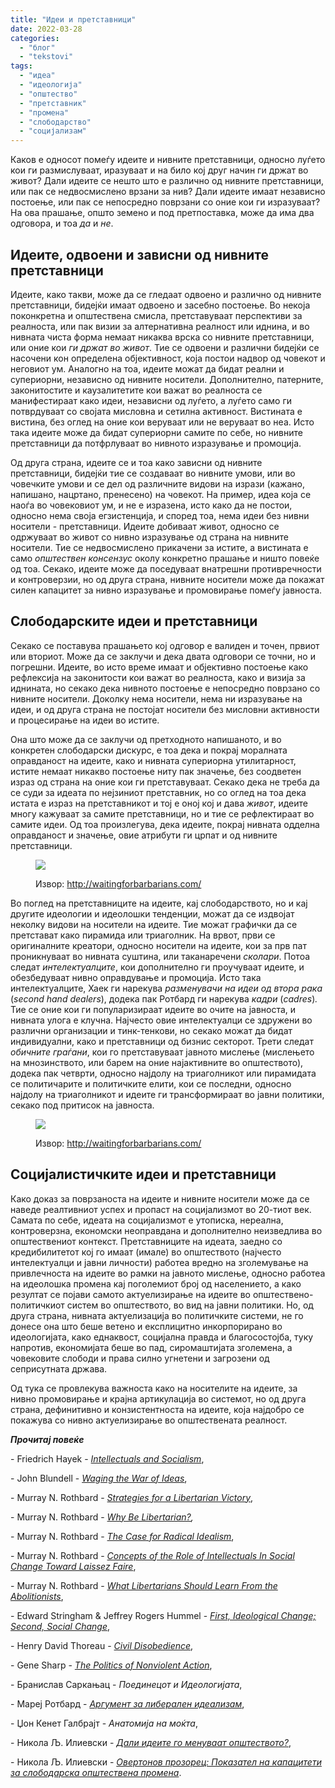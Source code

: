 ```yaml
---
title: "Идеи и претставници"
date: 2022-03-28
categories: 
  - "блог"
  - "tekstovi"
tags: 
  - "идеа"
  - "идеологија"
  - "општество"
  - "претставник"
  - "промена"
  - "слободарство"
  - "социјализам"
---
```


Каков е односот помеѓу идеите и нивните претставници, односно луѓето кои ги размислуваат, иразуваат и на било кој друг начин ги држат во живот? Дали идеите се нешто што е различно од нивните претставници, или пак се недвосмислено врзани за нив? Дали идеите имаат независно постоење, или пак се непосредно поврзани со оние кои ги изразуваат? На ова прашање, општо земено и под претпоставка, може да има два одговора, и тоа _да_ и _не_.

## Идеите, одвоени и зависни од нивните претставници

Идеите, како такви, може да се гледаат одвоено и различно од нивните претставници, бидејќи имаат одвоено и засебно постоење. Во некоја поконкретна и општествена смисла, претставуваат перспективи за реалноста, или пак визии за алтернативна реалност или иднина, и во нивната чиста форма немаат никаква врска со нивните претставници, или оние кои _ги држат во живот_. Тие се одвоени и различни бидејќи се насочени кон определена објективност, која постои надвор од човекот и неговиот ум. Аналогно на тоа, идеите можат да бидат реални и супериорни, независно од нивните носители. Дополнително, патерните, законитостите и каузалитетите кои важат во реалноста се манифестираат како идеи, независни од луѓето, а луѓето само ги потврдуваат со својата мисловна и сетилна активност. Вистината е вистина, без оглед на оние кои веруваат или не веруваат во неа. Исто така идеите може да бидат супериорни самите по себе, но нивните претставници да потфрлуваат во нивното изразување и промоција.

Од друга страна, идеите се и тоа како зависни од нивните претставници, бидејќи тие се создаваат во нивните умови, или во човечките умови и се дел од различните видови на изрази (кажано, напишано, нацртано, пренесено) на човекот. На пример, идеа која се наоѓа во човековиот ум, и не е изразена, исто како да не постои, односно нема своја егзистенција, и според тоа, нема идеи без нивни носители - претставници. Идеите добиваат живот, односно се одржуваат во живот со нивно изразување од страна на нивните носители. Тие се недвосмислено прикачени за истите, а вистината е само _општествен консензус_ околу конкретно прашање и ништо повеќе од тоа. Секако, идеите може да поседуваат внатрешни противречности и контроверзии, но од друга страна, нивните носители може да покажат силен капацитет за нивно изразување и промовирање помеѓу јавноста. 

## Слободарските идеи и претставници

Секако се поставува прашањето кој одговор е валиден и точен, првиот или вториот. Може да се заклучи и дека двата одговори се точни, но и погрешни. Идеите, во исто време имаат и објективно постоење како рефлексија на законитости кои важат во реалноста, како и визија за иднината, но секако дека нивното постоење е непосредно поврзано со нивните носители. Доколку нема носители, нема ни изразување на идеи, и од друга страна не постојат носители без мисловни активности и процесирање на идеи во истите.

Она што може да се заклучи од претходното напишаното, и во конкретен слободарски дискурс, е тоа дека и покрај моралната оправданост на идеите, како и нивната супериорна утилитарност, истите немаат никакво постоење ниту пак значење, без соодветен израз од страна на оние кои ги претставуваат. Секако дека не треба да се суди за идеата по нејзиниот претставник, но со оглед на тоа дека истата е израз на претставникот и тој е оној кој и дава _живот_, идеите многу кажуваат за самите претставници, но и тие се рефлектираат во самите идеи. Од тоа произлегува, дека идеите, покрај нивната одделна оправданост и значење, овие атрибути ги црпат и од нивните претставници.

<figure>

![](http://libertaniabackup.local/wp-content/uploads/2022/03/Communism.png)

<figcaption>

Извор: http://waitingforbarbarians.com/

</figcaption>

</figure>

Во поглед на претставниците на идеите, кај слободарството, но и кај другите идеологии и идеолошки тенденции, можат да се издвојат неколку видови на носители на идеите. Тие можат графички да се претстават како пирамида или триаголник. На врвот, први се оригиналните креатори, односно носители на идеите, кои за прв пат проникнуваат во нивната суштина, или таканаречени _сколари_. Потоа следат _интелектуалците_, кои дополнително ги проучуваат идеите, и обезбедуваат нивно оправдување и промоција. Исто така интелектуалците, Хаек ги нарекува _разменувачи на идеи од втора рака_ (_second hand dealers_), додека пак Ротбард ги нарекува _кадри_ (_cadres_)_._ Тие се оние кои ги популаризираат идеите во очите на јавноста, и нивната улога е клучна. Најчесто овие интелектуалци се здружени во различни организации и тинк-тенкови, но секако можат да бидат индивидуални, како и претставници од бизнис секторот. Трети следат _обичните граѓани_, кои го претставуваат јавното мислење (мислењето на мнозинството, или барем на оние најактивните во општеството), додека пак четврти, односно најдолу на триаголникот или пирамидата се политичарите и политичките елити, кои се последни, односно најдолу на триаголникот и идеите ги трансформираат во јавни политики, секако под притисок на јавноста.

<figure>

![](http://libertaniabackup.local/wp-content/uploads/2022/03/asrawrewrew.png)

<figcaption>

Извор: http://waitingforbarbarians.com/

</figcaption>

</figure>

## Социјалистичките идеи и претставници

Како доказ за поврзаноста на идеите и нивните носители може да се наведе реалтивниот успех и пропаст на социјализмот во 20-тиот век. Самата по себе, идеата на социјализмот е утописка, нереална, контроверзна, економски неоправдана и дополнително неизведлива во општествениот контекст. Претставниците на идеата, заедно со кредибилитетот кој го имаат (имале) во општеството (најчесто интелектуалци и јавни личности) работеа вредно на зголемување на привлечноста на идеите во рамки на јавното мислење, односно работеа на идеолошка промена кај поголемиот број од населението, а како резултат се појави самото актуелизирање на идеите во општествено-политичкиот систем во општеството, во вид на јавни политики. Но, од друга страна, нивната актуелизација во политичките системи, не го донесе она што беше ветено и експлицитно инкорпорирано во идеологијата, како еднаквост, социјална правда и благосостојба, туку напротив, економијата беше во пад, сиромаштијата зголемена, а човековите слободи и права силно угнетени и загрозени од сеприсутната држава.

Од тука се провлекува важноста како на носителите на идеите, за нивно промовирање и крајна артикулација во системот, но од друга страна, дефинитивно и конзистентноста на идеите, која најдобро се покажува со нивно актуелизирање во општествената реалност.

**_Прочитај повеќе_** 

\- Friedrich Hayek - [_Intellectuals and Socialism_](https://cdn.mises.org/Intellectuals%20and%20Socialism_4.pdf),

\- John Blundell - [_Waging the War of Ideas_](https://iea.org.uk/wp-content/uploads/2016/07/Blundell-interactive.pdf),

\- Murray N. Rothbard - [_Strategies for a Libertarian Victory_](https://mises.org/library/strategies-libertarian-victory),

\- Murray N. Rothbard - [_Why Be Libertarian?_](https://mises.org/library/why-be-libertarian)_,_

\- Murray N. Rothbard - [_The Case for Radical Idealism_](https://mises.org/library/case-radical-idealism),

\- Murray N. Rothbard - [_Concepts of the Role of Intellectuals In Social Change Toward Laissez Faire_](https://mises.org/library/concepts-role-intellectuals-social-change-toward-laissez-faire-0),

\- Murray N. Rothbard - [_What Libertarians Should Learn From the Abolitionists_](https://mises.org/library/what-libertarians-should-learn-abolitionists),

\- Edward Stringham & Jeffrey Rogers Hummel - [_First, Ideological Change; Second, Social Change_](https://mises.org/library/first-ideological-change-second-social-change),

\- Henry David Thoreau - [_Civil Disobedience_](https://xroads.virginia.edu/~Hyper2/thoreau/civil.html),

\- Gene Sharp - [_The Politics of Nonviolent Action_](https://www.aeinstein.org/wp-content/uploads/2014/01/How-Nonviolent-Struggle-Works.pdf),

\- Бранислав Саркањац - _Поединецот и Идеологијата_,

\- Мареј Ротбард - [_Аргумент за либерален идеализам_](http://libertaniabackup.local/argument-radikalen-liberalizam/),

\- Џон Кенет Галбрајт - _Анатомија на моќта_,

\- Никола Љ. Илиевски - [_Дали идеите го менуваат општеството?_](http://libertaniabackup.local/dali-ideite-go-menuvaat-opshtestvoto/?fbclid=IwAR0GyK33fJNroRityFvf42p_38NLnQjA5b3WpjqI9qBAfoqWvkMeRB6B4XM),

\- Никола Љ. Илиевски - [_Овертонов прозорец: Показател на капацитети за слободарска општествена промена_](http://libertaniabackup.local/%D0%BE%D0%B2%D0%B5%D1%80%D1%82%D0%BE%D0%BD%D0%BE%D0%B2-%D0%BF%D1%80%D0%BE%D0%B7%D0%BE%D1%80%D0%B5%D1%86-%D0%BF%D0%BE%D0%BA%D0%B0%D0%B7%D0%B0%D1%82%D0%B5%D0%BB-%D0%BD%D0%B0-%D0%BA%D0%B0%D0%BF%D0%B0/).
